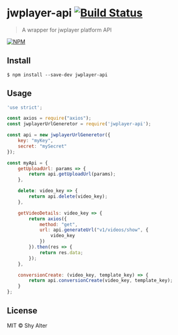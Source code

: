 # jwplayer-api [![Build Status](https://travis-ci.org/puemos/jwplayer-api.svg?branch=master)](https://travis-ci.org/Puemos/jwplayer-api)

> A wrapper for jwplayer platform API

[![NPM](https://nodei.co/npm/jwplayer-api.png?downloads=true)](https://nodei.co/npm/jwplayer-api/)



## Install

```
$ npm install --save-dev jwplayer-api
```


## Usage

```js
'use strict';

const axios = require("axios");
const jwplayerUrlGeneretor = require('jwplayer-api');

const api = new jwplayerUrlGeneretor({
    key: "myKey",
    secret: "mySecret"
});

const myApi = {
    getUploadUrl: params => {
        return api.getUploadUrl(params);
    },

    delete: video_key => {
        return api.delete(video_key);
    },

    getVideoDetails: video_key => {
        return axios({
            method: "get",
            url: api.generateUrl("v1/videos/show", {
                video_key
            })
        }).then(res => {
            return res.data;
        });
    },

    conversionCreate: (video_key, template_key) => {
        return api.conversionCreate(video_key, template_key);
    }
};
```

## License

MIT © Shy Alter
